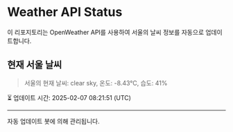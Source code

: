 
# Weather API Status

이 리포지토리는 OpenWeather API를 사용하여 서울의 날씨 정보를 자동으로 업데이트합니다.

## 현재 서울 날씨
> 서울의 현재 날씨: clear sky, 온도: -8.43°C, 습도: 41%

⏳ 업데이트 시간: 2025-02-07 08:21:51 (UTC)

---
자동 업데이트 봇에 의해 관리됩니다.
